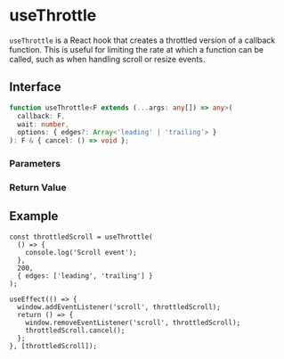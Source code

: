 # useThrottle

`useThrottle` is a React hook that creates a throttled version of a callback function. This is useful for limiting the rate at which a function can be called, such as when handling scroll or resize events.

## Interface

```ts
function useThrottle<F extends (...args: any[]) => any>(
  callback: F,
  wait: number,
  options: { edges?: Array<'leading' | 'trailing'> }
): F & { cancel: () => void };
```

### Parameters

<Interface
  required
  name="callback"
  type="F"
  description="The function to be throttled."
/>

<Interface
  required
  name="wait"
  type="number"
  description="The number of milliseconds to throttle invocations to."
/>

<Interface
  name="options"
  type="{ edges?: Array<'leading' | 'trailing'> }"
  description="Options to control the behavior of the throttle."
  :nested="[
    {
      name: 'options.edges',
      type: 'Array<\'leading\' | \'trailing\'>',
      required: false,
      defaultValue: '[\'leading\', \'trailing\']',
      description:
        'An optional array specifying whether the function should be invoked on the leading edge, trailing edge, or both.',
    },
  ]"
/>

### Return Value

<Interface
  name=""
  type="F & { cancel: () => void }"
  description="Returns the throttled function with a <code>cancel</code> method to cancel pending executions."
/>

## Example

```tsx
const throttledScroll = useThrottle(
  () => {
    console.log('Scroll event');
  },
  200,
  { edges: ['leading', 'trailing'] }
);

useEffect(() => {
  window.addEventListener('scroll', throttledScroll);
  return () => {
    window.removeEventListener('scroll', throttledScroll);
    throttledScroll.cancel();
  };
}, [throttledScroll]);
```

